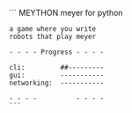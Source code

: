 <p style="test-align: center">
    ```
            MEYTHON
        meyer for python

    a game where you write
    robots that play meyer

    - - - - Progress - - - -

    cli:         ##---------
    gui:         -----------
    networking:  -----------

    - - - -          - - - -
    ```
</p>